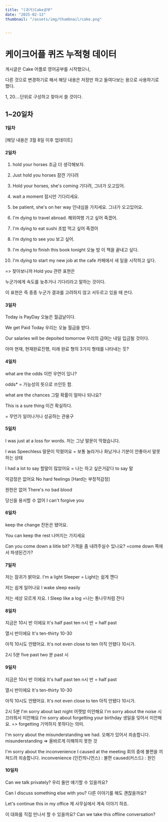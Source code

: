 ```yaml
---
title: "(과거)Cake공부"
date: "2025-02-13"
thumbnail: "/assets/img/thumbnail/cake.png"


---
```


# 케이크어플 퀴즈 누적형 데이터

게시글은 Cake 어플로 영어공부를 시작했으나,

다른 것으로 변경하기로 해서 해당 내용은 저장만 하고 들여다보는 용으로 사용하기로 했다.

1, 20....단위로 구성하고 찾아서 쓸 것이다.



## 1~20일차

#### 1일차

[해당 내용은 3월 8일 이후 업데이트]



#### 2일차

1. hold your horses 조금 더 생각해보자.

2. Just hold you horses 잠깐 기다려

3. Hold your horses, she's coming 기다려, 그녀가 오고있어.

4. wait a moment 잠시만 기다리세요.

5. be patient, she's on her way 인내심을 가지세요. 그녀가 오고있어요.

6. I'm dying to travel abroad. 해외여행 가고 싶어 죽겠어.

7. I'm dying to eat sushi 초밥 먹고 싶어 죽겠어

8. I'm dying to see you 보고 싶어.

9. I'm dying to finish this book tonight 오늘 밤 이 책을 끝내고 싶다.

10. I'm dying to start my new job at the cafe 카페에서 새 일을 시작하고 싶다.



=> 찾아보니까 Hold you 관련 표현은

누군가에게 속도를 늦추거나 기다리라고 말하는 것이다.

이 표현은 즉 종종 누군가 결과를 고려하지 않고 서두르고 있을 때 쓴다.



#### 3일차

Today is PayDay
오늘은 월급날이다.


We get Paid Today 
우리는 오늘 월급을 받다.

Our salaries will be depoited tomorrow
우리의 급여는 내일 입금될 것이다.



아마 현재, 현재완료진행, 미래 완료 형의 3가지 형태를 나타내는 듯?



#### 4일차

what are the odds
이런 우연이 있나? 

odds* = 가능성의 뜻으로 쓰인듯 함.

what are the chances
그럴 확률이 얼마나 되나요?


This is a sure thing
이건 확실하다.

= 무언가 일어나거나 성공하는 관용구



#### 5일차

I was just at a loss for words.
저는 그냥 말문이 막혔습니다.

I was Speechless
말문이 막혔어요
= 보통 놀라거나 화났거나 기분이 안좋아서 말못하는 상태

I had a lot to say
할말이 많았어요
= 나는 하고 싶은거같다 to say 말

악감정은 없어요
No hard feelings
[Hard는 부정적감정]

원한은 없어
There's no bad blood

당신을 용서할 수 없어
I can't forgive you



#### 6일차

keep the change
잔돈은 됐어요.

You can keep the rest
나머지는 가지세요

Can you come down a liitle bit?
가격을 좀 내려주실수 있나요?
=come down 쪽에서 파생된건가?



#### 7일차

저는 잠귀가 밝아요.
I'm a light Sleeper 
= Light는 쉽게 깬다 

저는 쉽게 일어나요
I wake sleep easily

저는 세상 모르게 자요.
I Sleep like a log
=나는 통나무처럼 잔다



#### 8일차

지금은 10시 반 이에요
It's half past ten
n시 반 = half past

열시 반이에요
It's ten-thirty 10-30

아직 10시도 안됐어요.
It's not even close to ten
아직 안됐다 10시가.

2시 5분
five past two
분 past 시



#### 9일차

지금은 10시 반 이에요
It's half past ten
n시 반 = half past

열시 반이에요
It's ten-thirty 10-30

아직 10시도 안됐어요.
It's not even close to ten
아직 안됐다 10시가.

2시 5분
I'm sorry about last night
어젯밤 미안해요
I'm sorry about the noise
시끄러워서 미안해요
I'm sorry about forgetting your birthday
생일을 잊어서 미안해요.
=> forgetting 기억하지 못하다는 의미.

I'm sorry about the misunderstanding we had.
오해가 있어서 죄송합니다.
misunderstanding => 올바르게 이해하지 못한 것

I'm sorry about the inconvenience  I caused at the meeting
회의 중에 불편을 끼쳐드려 죄송합니다.
inconvenience (인킨븨니언스) : 불편
caused(커스드) : 원인



#### 10일차

Can we talk privately?
우리 둘만 얘기할 수 있을까요?

Can I discuss something else with you?
다른 이야기를 해도 괜찮을까요?

Let's continue this in my office
제 사무실에서 계속 이야기 하죠.

이 대화를 직접 만나서 할 수 있을까요?
Can we take this offline conversation?





